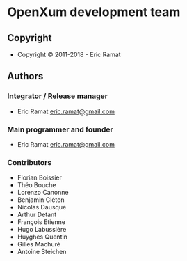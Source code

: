 # OpenXum development team

## Copyright

- Copyright © 2011-2018 - Eric Ramat

## Authors

### Integrator / Release manager

- Eric Ramat <eric.ramat@gmail.com>


### Main programmer and founder

- Eric Ramat <eric.ramat@gmail.com>

### Contributors

- Florian Boissier
- Théo Bouche
- Lorenzo Canonne
- Benjamin Cléton
- Nicolas Dausque
- Arthur Detant
- François Etienne
- Hugo Labussière
- Huyghes Quentin
- Gilles Machuré
- Antoine Steichen